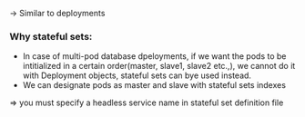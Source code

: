 -> Similar to deployments

### Why stateful sets:
* In case of multi-pod database dpeloyments, if we want the pods to be intitialized in a certain order(master, slave1, slave2 etc.,), we cannot do it with Deployment objects, stateful sets can bye used instead.
* We can designate pods as master and slave with stateful sets indexes

=> you must specify a headless service name in stateful set definition file
